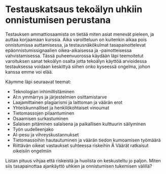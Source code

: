 # Testauskatsaus tekoälyn uhkiin onnistumisen perustana

Testauksen ammattiosaamista on tietää miten asiat menevät pieleen, ja auttaa korjaamaan kurssia. Aika varoitteluun on kuitenkin aikaa pois onnistumissa auttamisessa, ja testausnäkökulmat tasapainottelevat epäonnistumissignaalien oikea-aikaisessa ja -painotteisessa vahvistamisessa. Tässä puheenvuorossa käydään läpi teemoitetut varoituksen sanat tekoälyn osalta jotta tekoälyn käyttöä arvioidessa testauksessa voidaan keskittyä siihen onko kyseessä ongelma, johon kanssa emme voi elää. 

Käymme läpi seuraavat teemat: 

* Teknologian inhimillistäminen
* AI:n ymmärrys ja järjestelmien osittamistarve
* Laajamittainen plagiarismi ja laittoman ja väärän erot
* Yhteiskunnalliset ja henkilökohtaiset vinoumat
* Tietomassojen pilaantuminen
* Osaamisen surkastuminen
* Salaisen pitäminen salaisena ja paikallisen kulttuurin säilyminen
* Työn uudelleenjako
* AI-pesu ja vihreyskustannukset
* Tietomassoihin hautautuminen ja väärän tiedon kumoamisen työmäärä
* Riittävän oikeat vastaukset suhteessa riskeihin
Ä Väärät ratkaisut oikeisiin ongelmiin

Listan pituus vihjaa että riskeistä ja huolista on keskusteltu jo paljon. Miten siis tasapainottaa ajankäyttö uhkien ja onnistumisen tukemisen välillä? 